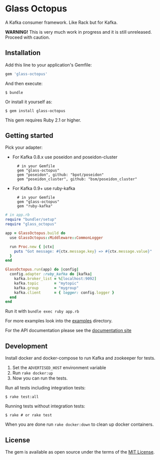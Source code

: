 # Glass Octopus

A Kafka consumer framework. Like Rack but for Kafka.

**WARNING!** This is very much work in progress and it is still unreleased.
Proceed with caution.

## Installation

Add this line to your application's Gemfile:

```ruby
gem 'glass-octopus'
```

And then execute:

    $ bundle

Or install it yourself as:

    $ gem install glass-octopus

This gem requires Ruby 2.1 or higher.

## Getting started

Pick your adapter:

* For Kafka 0.8.x use poseidon and poseidon-cluster

        # in your Gemfile
        gem "glass-octopus"
        gem "poseidon", github: "bpot/poseidon"
        gem "poseidon_cluster", github: "bsm/poseidon_cluster"

* For Kafka 0.9+ use ruby-kafka

        # in your Gemfile
        gem "glass-octopus"
        gem "ruby-kafka"


```ruby
# in app.rb
require "bundler/setup"
require "glass_octopus"

app = GlassOctopus.build do
  use GlassOctopus::Middleware::CommonLogger

  run Proc.new { |ctx|
    puts "Got message: #{ctx.message.key} => #{ctx.message.value}"
  }
end

GlassOctopus.run(app) do |config|
  config.adapter :ruby_kafka do |kafka|
    kafka.broker_list = %[localhost:9092]
    kafka.topic       = "mytopic"
    kafka.group       = "mygroup"
    kafka.client      = { logger: config.logger }
  end
end
```

Run it with `bundle exec ruby app.rb`

For more examples look into the [examples](examples) directory.

For the API documentation please see the [documentation site][rubydoc]

## Development

Install docker and docker-compose to run Kafka and zookeeper for tests.

1. Set the `ADVERTISED_HOST` environment variable
2. Run `rake docker:up`
3. Now you can run the tests.

Run all tests including integration tests:

    $ rake test:all

Running tests without integration tests:

    $ rake # or rake test

When you are done run `rake docker:down` to clean up docker containers.

## License

The gem is available as open source under the terms of the
[MIT License](http://opensource.org/licenses/MIT).

[rubydoc]: http://www.rubydoc.info/github/sspinc/glass-octopus
